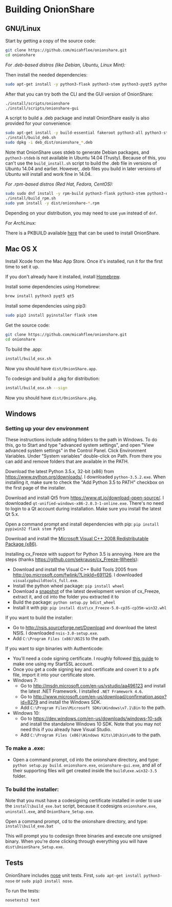 # Building OnionShare

## GNU/Linux

Start by getting a copy of the source code:

```sh
git clone https://github.com/micahflee/onionshare.git
cd onionshare
```

*For .deb-based distros (like Debian, Ubuntu, Linux Mint):*

Then install the needed dependencies:

```sh
sudo apt-get install -y python3-flask python3-stem python3-pyqt5 python-nautilus
```

After that you can try both the CLI and the GUI version of OnionShare:

```sh
./install/scripts/onionshare
./install/scripts/onionshare-gui
```

A script to build a .deb package and install OnionShare easily is also provided for your convenience:

```sh
sudo apt-get install -y build-essential fakeroot python3-all python3-stdeb dh-python python-nautilus
./install/build_deb.sh
sudo dpkg -i deb_dist/onionshare_*.deb
```
Note that OnionShare uses stdeb to generate Debian packages, and `python3-stdeb` is not available in Ubuntu 14.04 (Trusty). Because of this, you can't use the `build_install.sh` script to build the .deb file in versions of Ubuntu 14.04 and earlier. However, .deb files you build in later versions of Ubuntu will install and work fine in 14.04.

*For .rpm-based distros (Red Hat, Fedora, CentOS):*

```sh
sudo sudo dnf install -y rpm-build python3-flask python3-stem python3-qt5 nautilus-python
./install/build_rpm.sh
sudo yum install -y dist/onionshare-*.rpm
```

Depending on your distribution, you may need to use `yum` instead of `dnf`.

*For ArchLinux:*

There is a PKBUILD available [here](https://aur.archlinux.org/packages/onionshare/) that can be used to install OnionShare.

## Mac OS X

Install Xcode from the Mac App Store. Once it's installed, run it for the first time to set it up.

If you don't already have it installed, install [Homebrew](http://brew.sh/).

Install some dependencies using Homebrew:

```sh
brew install python3 pyqt5 qt5
```

Install some dependencies using pip3:

```sh
sudo pip3 install pyinstaller flask stem
```

Get the source code:

```sh
git clone https://github.com/micahflee/onionshare.git
cd onionshare
```

To build the .app:

```sh
install/build_osx.sh
```

Now you should have `dist/OnionShare.app`.

To codesign and build a .pkg for distribution:

```sh
install/build_osx.sh --sign
```

Now you should have `dist/OnionShare.pkg`.

## Windows

### Setting up your dev environment

These instructions include adding folders to the path in Windows. To do this, go to Start and type "advanced system settings", and open "View advanced system settings" in the Control Panel. Click Environment Variables. Under "System variables" double-click on Path. From there you can add and remove folders that are available in the PATH.

Download the latest Python 3.5.x, 32-bit (x86) from https://www.python.org/downloads/. I downloaded `python-3.5.2.exe`. When installing it, make sure to check the "Add Python 3.5 to PATH" checkbox on the first page of the installer.

Download and install Qt5 from https://www.qt.io/download-open-source/. I downloaded `qt-unified-windows-x86-2.0.3-1-online.exe`. There's no need to login to a Qt account during installation. Make sure you install the latest Qt 5.x.

Open a command prompt and install dependencies with pip: `pip install pypiwin32 flask stem PyQt5`

Download and install the [Microsoft Visual C++ 2008 Redistributable Package (x86)](http://www.microsoft.com/en-us/download/details.aspx?id=29).

Installing cx_Freeze with support for Python 3.5 is annoying. Here are the steps (thanks https://github.com/sekrause/cx_Freeze-Wheels):

* Download and install the Visual C++ Build Tools 2005 from http://go.microsoft.com/fwlink/?LinkId=691126. I downloaded `visualcppbuildtools_full.exe`.
* Install the python wheel package: `pip install wheel`
* Download a [snapshot](https://bitbucket.org/anthony_tuininga/cx_freeze/downloads) of the latest development version of cx_Freeze, extract it, and cd into the folder you extracted it to
* Build the package: `python setup.py bdist_wheel`
* Install it with pip: `pip install dist\cx_Freeze-5.0-cp35-cp35m-win32.whl`

If you want to build the installer:

* Go to http://nsis.sourceforge.net/Download and download the latest NSIS. I downloaded `nsis-3.0-setup.exe`.
* Add `C:\Program Files (x86)\NSIS` to the path.

If you want to sign binaries with Authenticode:

* You'll need a code signing certificate. I roughly followed [this guide](http://blog.assarbad.net/20110513/startssl-code-signing-certificate/) to make one using my StartSSL account.
* Once you get a code signing key and certificate and covert it to a pfx file, import it into your certificate store.
* Windows 7:
  * Go to http://msdn.microsoft.com/en-us/vstudio/aa496123 and install the latest .NET Framework. I installed `.NET Framework 4.6`.
  * Go to http://www.microsoft.com/en-us/download/confirmation.aspx?id=8279 and install the Windows SDK.
  * Add `C:\Program Files\Microsoft SDKs\Windows\v7.1\Bin` to the path.
* Windows 10:
  * Go to https://dev.windows.com/en-us/downloads/windows-10-sdk and install the standalone Windows 10 SDK. Note that you may not need this if you already have Visual Studio.
  * Add `C:\Program Files (x86)\Windows Kits\10\bin\x86` to the path.

### To make a .exe:

* Open a command prompt, cd into the onionshare directory, and type: `python setup.py build`. `onionshare.exe`, `onionshare-gui.exe`, and all of their supporting files will get created inside the `build\exe.win32-3.5` folder.

### To build the installer:

Note that you must have a codesigning certificate installed in order to use the `install\build_exe.bat` script, because it codesigns `onionshare.exe`, `uninstall.exe`, and `OnionShare_Setup.exe`.

Open a command prompt, cd to the onionshare directory, and type: `install\build_exe.bat`

This will prompt you to codesign three binaries and execute one unsigned binary. When you're done clicking through everything you will have `dist\OnionShare_Setup.exe`.

## Tests

OnionShare includes [nose](https://nose.readthedocs.org/en/latest/) unit tests. First, `sudo apt-get install python3-nose` or `sudo pip3 install nose`.

To run the tests:

```sh
nosetests3 test
```
